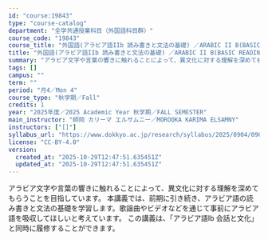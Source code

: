 ```yaml
---
id: "course:19843"
type: "course-catalog"
department: "全学共通授業科目（外国語科目群）"
course_code: "19843"
course_title: "外国語(アラビア語IIb 読み書きと文法の基礎) ／ARABIC II B(BASIC READING, WRITING AND GRAMMAR)"
title: "外国語(アラビア語IIb 読み書きと文法の基礎) ／ARABIC II B(BASIC READING, WRITING AND GRAMMAR)"
summary: "アラビア文字や言葉の響きに触れることによって、異文化に対する理解を深めてもらうことを目指しています。 本講義では、前期に引き続き、アラビア語の読み書きと文法の基礎を学習します。歌謡曲やビデオなどを通じて事前にアラビア語を吸収してほしいと考え…"
tags: []
campus: ""
term: ""
period: "月4／Mon 4"
course_type: "秋学期／Fall"
credits: 1
year: "2025年度／2025 Academic Year 秋学期／FALL SEMESTER"
main_instructor: "師岡 カリーマ エルサムニー／MOROOKA KARIMA ELSAMNY"
instructors: ["[]"]
syllabus_url: "https://www.dokkyo.ac.jp/research/syllabus/2025/0904/0904_19843_ja_JP.html"
license: "CC-BY-4.0"
version:
  created_at: "2025-10-29T12:47:51.635451Z"
  updated_at: "2025-10-29T12:47:51.635451Z"
---
```

アラビア文字や言葉の響きに触れることによって、異文化に対する理解を深めてもらうことを目指しています。 本講義では、前期に引き続き、アラビア語の読み書きと文法の基礎を学習します。歌謡曲やビデオなどを通じて事前にアラビア語を吸収してほしいと考えています。 この講義は、「アラビア語Ⅰb 会話と文化」と同時に履修することができます。
